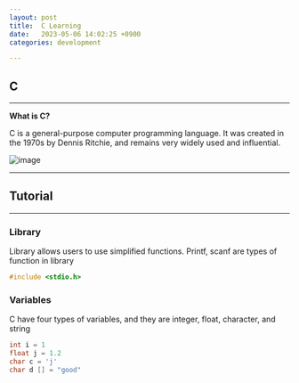 ```yaml
---
layout: post
title:  C Learning
date:   2023-05-06 14:02:25 +0900
categories: development

---
```


## C
---

**What is C?**

C is a  general-purpose computer programming language. It was created in the 1970s by Dennis Ritchie, and remains very widely used and influential.

![image](https://i.namu.wiki/i/uOASCXjZqUhHwPoowyWLS0RDKu9tw9C6QXDrgk3NP4t8uL2lqkHhEVk3AYx53gmSp9bpE1ndAI3EwVBV3WxtFljnMMUpcMpFNInK3AtNSQ4f9cjn0l6g0UwirwMsF4sY7c8oJhtmEY3Zl8L0-im9iA.svg)

---

## Tutorial

---

### Library

Library allows users to use simplified functions. Printf, scanf are types of function in library

```C
#include <stdio.h>
```

### Variables

C have four types of variables, and they are integer, float, character, and string

```C
int i = 1
float j = 1.2
char c = 'j'
char d [] = "good"
``` 
